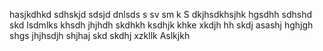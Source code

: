hasjkdhkd sdhskjd
sdsjd dnlsds s
 sv sm k
S
dkjhsdkhsjhk hgsdhh sdhshd
skd
lsdmlks
khsdh
jhjhdh
skdhkh
ksdhjk
khke
xkdjh
hh
skdj
asashj
hghjgh
shgs
jhjhsdjh
shjhaj
skd
skdhj
xzkllk
Aslkjkh
